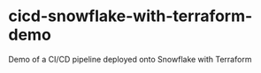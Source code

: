 # cicd-snowflake-with-terraform-demo
Demo of a CI/CD pipeline deployed onto Snowflake with Terraform
